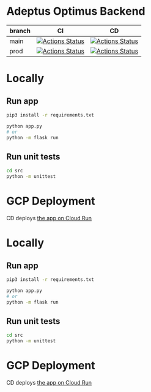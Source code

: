 # Adeptus Optimus Backend

|branch|CI|CD|
|--|--|--|
|main|[![Actions Status](https://github.com/bonnal-enzo/adeptus-optimus-backend/workflows/test/badge.svg?branch=main)](https://github.com/bonnal-enzo/adeptus-optimus-backend/actions)|[![Actions Status](https://github.com/bonnal-enzo/adeptus-optimus-backend/workflows/deploy/badge.svg?branch=main)](https://github.com/bonnal-enzo/adeptus-optimus-backend/actions)|
|prod|[![Actions Status](https://github.com/bonnal-enzo/adeptus-optimus-backend/workflows/test/badge.svg?branch=prod)](https://github.com/bonnal-enzo/adeptus-optimus-backend/actions)|[![Actions Status](https://github.com/bonnal-enzo/adeptus-optimus-backend/workflows/deploy/badge.svg?branch=prod)](https://github.com/bonnal-enzo/adeptus-optimus-backend/actions)|




# Locally
## Run app
```bash
pip3 install -r requirements.txt

python app.py
# or
python -m flask run
```

## Run unit tests
```bash
cd src
python -m unittest
```

# GCP Deployment
CD deploys [the app on Cloud Run](https://console.cloud.google.com/run/detail/europe-west1/engine/metrics?authuser=0&project=adeptus-optimus)


# Locally
## Run app
```bash
pip3 install -r requirements.txt

python app.py
# or
python -m flask run
```

## Run unit tests
```bash
cd src
python -m unittest
```

# GCP Deployment
CD deploys [the app on Cloud Run](https://console.cloud.google.com/run/detail/europe-west1/engine/metrics?authuser=0&project=adeptus-optimus)
